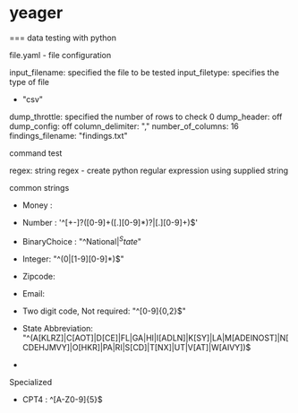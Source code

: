 # yeager
===
data testing with python

file.yaml - file configuration

input_filename: specified the file to be tested
input_filetype: specifies the type of file 
 - "csv"

dump_throttle: specified the number of rows to check 0
dump_header: off
dump_config: off
column_delimiter: ","
number_of_columns: 16
findings_filename: "findings.txt"

command test

regex: string
regex - create python regular expression using supplied string

common strings
- Money : 
- Number : '^[+-]?([0-9]+([.][0-9]*)?|[.][0-9]+)$'
- BinaryChoice : "^National$|^State$"
- Integer: "^(0|[1-9][0-9]*)$"
- Zipcode: 
- Email: 
- Two digit code, Not required: "^[0-9]{0,2}$"
- State Abbreviation: "^(A[KLRZ]|C[AOT]|D[CE]|FL|GA|HI|I[ADLN]|K[SY]|LA|M[ADEINOST]|N[CDEHJMVY]|O[HKR]|PA|RI|S[CD]|T[NX]|UT|V[AT]|W[AIVY])$

-

Specialized
- CPT4 : ^[A-Z0-9]{5}$